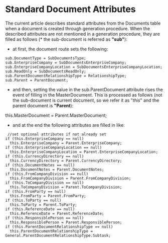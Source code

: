 # Standard Document Attributes

The current article describes standard attributes from the Documents table when a document is created through generation procedure.
When the described attributes are not mentioned in a generation procedure, they are filled as follows (* the sub-document is referred as **"sub"**):

- at first, the document route sets the following:
```
sub.DocumentType = SubDocumentsType;
sub.EnterpriseCompany = SubDocumentsEnterpriseCompany;
sub.EnterpriseCompanyLocation = SubDocumentsEnterpriseCompanyLocation;
sub.ReadOnly = SubDocumentsReadOnly;
sub.ParentDocumentRelationshipType = RelationshipType;
sub.Parent = ParentDocument;
```
- and then, setting the value in the sub.ParentDocument attribute rises the event of filling in the MasterDocument. This is processed as follows (not the sub-document is current document, so we refer it as "*this*" and the parent document is **"Parent**):

this.MasterDocument = Parent.MasterDocument;

- and at the end the following attributes are filled in like:
```
 //set optional attributes if not already set
if (this.EnterpriseCompany == null)
  this.EnterpriseCompany = Parent.EnterpriseCompany;
if (this.EnterpriseCompanyLocation == null)
  this.EnterpriseCompanyLocation = Parent.EnterpriseCompanyLocation;
if (this.CurrencyDirectory == null)
  this.CurrencyDirectory = Parent.CurrencyDirectory;
if (this.DocumentNotes == null)
  this.DocumentNotes = Parent.DocumentNotes;
if (this.FromCompanyDivision == null)
  this.FromCompanyDivision = Parent.FromCompanyDivision;
if (this.ToCompanyDivision == null)
  this.ToCompanyDivision = Parent.ToCompanyDivision;
if (this.FromParty == null)
  this.FromParty = Parent.FromParty;
if (this.ToParty == null)
  this.ToParty = Parent.ToParty;
if (this.ReferenceDate == null)
  this.ReferenceDate = Parent.ReferenceDate;
if (this.ResponsiblePerson == null)
  this.ResponsiblePerson = Parent.ResponsiblePerson;
if (this.ParentDocumentRelationshipType == null)
  this.ParentDocumentRelationshipType = General.ParentDocumentRelationshipType.Subtask;
  ```
  
